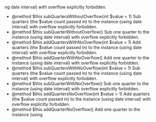 ng date interval) with overflow explicitly forbidden.
 * @method        $this          subQuartersWithoutOverflow(int $value = 1)                                          Sub quarters (the $value count passed in) to the instance (using date interval) with overflow explicitly forbidden.
 * @method        $this          subQuarterWithoutOverflow()                                                         Sub one quarter to the instance (using date interval) with overflow explicitly forbidden.
 * @method        $this          addQuartersWithNoOverflow(int $value = 1)                                           Add quarters (the $value count passed in) to the instance (using date interval) with overflow explicitly forbidden.
 * @method        $this          addQuarterWithNoOverflow()                                                          Add one quarter to the instance (using date interval) with overflow explicitly forbidden.
 * @method        $this          subQuartersWithNoOverflow(int $value = 1)                                           Sub quarters (the $value count passed in) to the instance (using date interval) with overflow explicitly forbidden.
 * @method        $this          subQuarterWithNoOverflow()                                                          Sub one quarter to the instance (using date interval) with overflow explicitly forbidden.
 * @method        $this          addQuartersNoOverflow(int $value = 1)                                               Add quarters (the $value count passed in) to the instance (using date interval) with overflow explicitly forbidden.
 * @method        $this          addQuarterNoOverflow()                                                              Add one quarter to the instance (using 